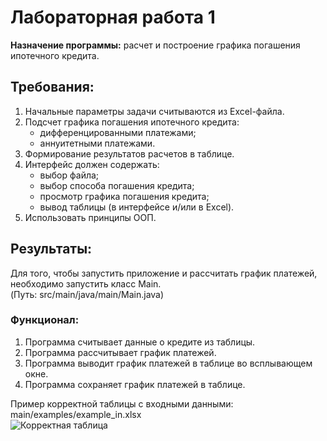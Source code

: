 # Лабораторная работа 1
**Назначение программы:** расчет и построение графика погашения ипотечного кредита.

## Требования:
1. Начальные параметры задачи считываются из Excel-файла.
2. Подсчет графика погашения ипотечного кредита:
    + дифференцированными платежами;
    + аннуитетными платежами.
3. Формирование результатов расчетов в таблице.
4. Интерфейс должен содержать:
    + выбор файла;
    + выбор способа погашения кредита;
    + просмотр графика погашения кредита;
    + вывод таблицы (в интерфейсе и/или в Excel).
5. Использовать принципы ООП.

## Результаты:

Для того, чтобы запустить приложение и рассчитать график платежей, необходимо запустить класс Main. <br> (Путь: src/main/java/main/Main.java)

### Функционал:
1. Программа считывает данные о кредите из таблицы.
2. Программа рассчитывает график платежей.
3. Программа выводит график платежей в таблице во всплывающем окне.
3. Программа сохраняет график платежей в таблице.

Пример корректной таблицы с входными данными: main/examples/example_in.xlsx
<br> ![Корректная таблица](https://github.com/alenatorgasheva/JavaMastersProjects/blob/develop/src/main/java/main/examples/correct-table.jpg)
